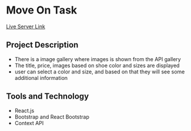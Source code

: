 # Move On Task

[Live Server Link](https://rococo-fairy-031db5.netlify.app/)

## Project Description

* There is a image gallery where images is shown from the API gallery
* The title, price, images based on shoe color and sizes are displayed
* user can select a color and size, and based on that they will see some additional information

## Tools and Technology

* React.js
* Bootstrap and React Bootstrap
* Context API